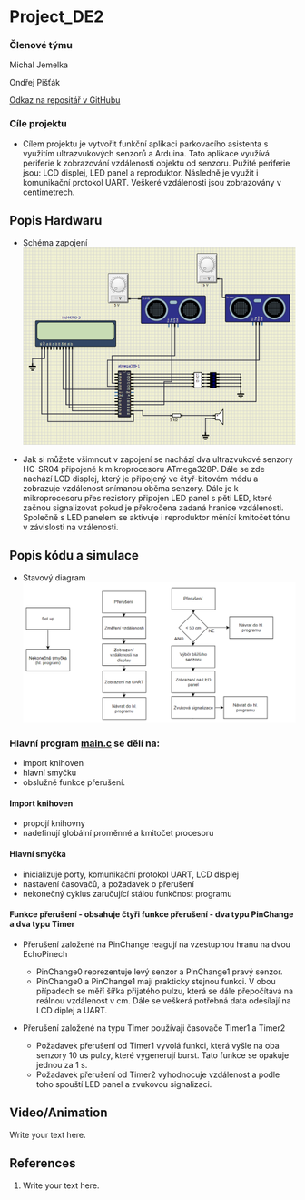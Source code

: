 # Project_DE2

### Členové týmu

Michal Jemelka

Ondřej Pišťák 

[Odkaz na repositář v GitHubu](https://github.com/xjemel06/Digital-Electronics-2/tree/master/Project_DE2)


### Cíle projektu
- Cílem projektu je vytvořit funkční aplikaci parkovacího asistenta s využitím ultrazvukových senzorů a Arduina. Tato aplikace využívá periferie k zobrazování vzdálenosti objektu od senzoru. Pužité periferie jsou: LCD displej, LED panel a reproduktor. Následně je využit i komunikační protokol UART. Veškeré vzdálenosti jsou zobrazovány v centimetrech.

## Popis Hardwaru
- Schéma zapojení
![Schéma zapojení](Schema.png)

- Jak si můžete všimnout v zapojení se nachází dva ultrazvukové senzory HC-SR04 připojené k mikroprocesoru ATmega328P. Dále se zde nachází LCD displej, který je připojený ve čtyř-bitovém módu a zobrazuje vzdálenost snímanou oběma senzory. Dále je k mikroprocesoru přes rezistory připojen LED panel s pěti LED, které začnou signalizovat pokud je překročena zadaná hranice vzdálenosti. Společně s LED panelem se aktivuje i reproduktor měnící kmitočet tónu v závislosti na vzálenosti.


## Popis kódu a simulace
- Stavový diagram
![Stavový diagram](state_diagram.png) 

### Hlavní program [main.c](https://github.com/xjemel06/Digital-Electronics-2/blob/master/Project_DE2/Project_DE2/Project_DE2/Project_DE2/main.c) se dělí na: 
- import knihoven
- hlavní smyčku
- obslužné funkce přerušení. 

#### Import knihoven
- propojí knihovny
- nadefinují globální proměnné a kmitočet procesoru 

#### Hlavní smyčka
- inicializuje porty, komunikační protokol UART, LCD displej
- nastavení časovačů, a požadavek o přerušení
- nekonečný cyklus zaručující stálou funkčnost programu 

#### Funkce přerušení - obsahuje čtyři funkce přerušení - dva typu PinChange a dva typu Timer 

- Přerušení založené na PinChange reagují na vzestupnou hranu na dvou EchoPinech
  - PinChange0 reprezentuje levý senzor a PinChange1 pravý senzor.
  - PinChange0 a PinChange1 mají prakticky stejnou funkci. V obou případech se měří šířka přijatého pulzu, která se dále přepočítává na reálnou vzdálenost v cm. Dále se veškerá potřebná data odesílají na LCD diplej a UART. 

- Přerušení založené na typu Timer používaji  časovače Timer1 a Timer2
  - Požadavek přerušení od Timer1 vyvolá funkci, která vyšle na oba senzory 10 us pulzy, které vygenerují burst. Tato funkce se opakuje jednou za 1 s.
  - Požadavek přerušení od Timer2 vyhodnocuje vzdálenost a podle toho spouští LED panel a zvukovou signalizaci. 



## Video/Animation

Write your text here.


## References

1. Write your text here.
